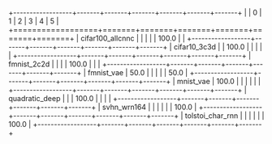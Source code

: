 +------------------+-------+-------+-------+-------+-------+-------+
|                  | 0     | 1     | 2     | 3     | 4     | 5     |
+==================+=======+=======+=======+=======+=======+=======+
| cifar100_allcnnc |       |       |       |       | 100.0 |       |
+------------------+-------+-------+-------+-------+-------+-------+
| cifar10_3c3d     |       | 100.0 |       |       |       |       |
+------------------+-------+-------+-------+-------+-------+-------+
| fmnist_2c2d      |       |       |       | 100.0 |       |       |
+------------------+-------+-------+-------+-------+-------+-------+
| fmnist_vae       | 50.0  |       |       |       |       | 50.0  |
+------------------+-------+-------+-------+-------+-------+-------+
| mnist_vae        | 100.0 |       |       |       |       |       |
+------------------+-------+-------+-------+-------+-------+-------+
| quadratic_deep   |       |       | 100.0 |       |       |       |
+------------------+-------+-------+-------+-------+-------+-------+
| svhn_wrn164      |       |       |       |       |       | 100.0 |
+------------------+-------+-------+-------+-------+-------+-------+
| tolstoi_char_rnn |       |       |       |       |       | 100.0 |
+------------------+-------+-------+-------+-------+-------+-------+